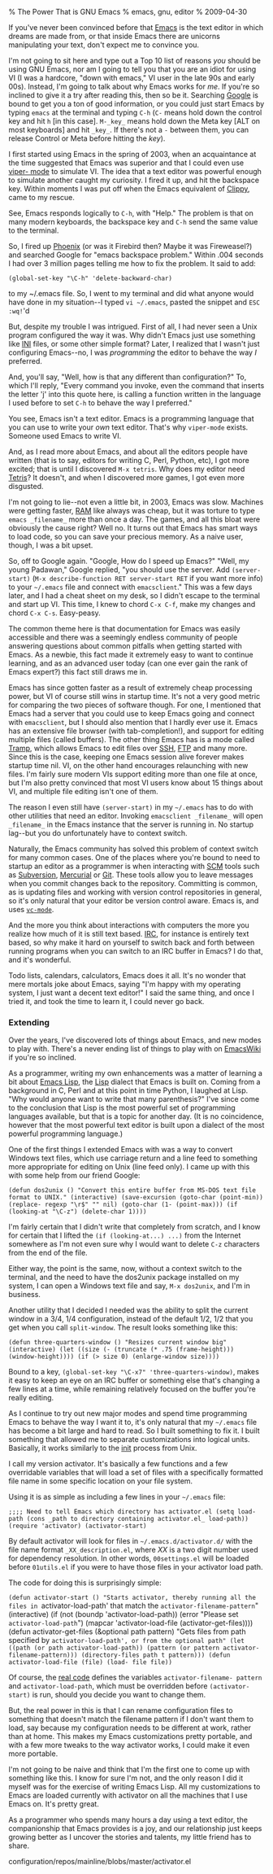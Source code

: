 % The Power That is GNU Emacs
% emacs, gnu, editor
% 2009-04-30


If you've never been convinced before that [Emacs][1] is the text editor in
which dreams are made from, or that inside Emacs there are unicorns
manipulating your text, don't expect me to convince you.

I'm not going to sit here and type out a Top 10 list of reasons _you_ should
be using GNU Emacs, nor am I going to tell you that you are an idiot for using
VI (I was a hardcore, "down with emacs," VI user in the late 90s and early
00s). Instead, I'm going to talk about why Emacs works for _me_. If you're so
inclined to give it a try after reading this, then so be it. Searching
[Google][2] is bound to get you a ton of good information, or you could just
start Emacs by typing `emacs` at the terminal and typing `C-h` (`C-` means
hold down the control key and hit `h` [in this case]. `M-_key_` means hold
down the Meta key [ALT on most keyboards] and hit `_key_`. If there's not a
`-` between them, you can release Control or Meta before hitting the _key_).

I first started using Emacs in the spring of 2003, when an acquaintance at the
time suggested that Emacs was superior and that I could even use [viper-
mode][3] to simulate VI. The idea that a text editor was powerful enough to
simulate another caught my curiosity. I fired it up, and hit the backspace
key. Within moments I was put off when the Emacs equivalent of [Clippy][4],
came to my rescue.

See, Emacs responds logically to `C-h`, with "Help." The problem is that on
many modern keyboards, the backspace key and `C-h` send the same value to the
terminal.

So, I fired up [Phoenix][5] (or was it Firebird then? Maybe it was
Fireweasel?) and searched Google for "emacs backspace problem." Within .004
seconds I had over 3 million pages telling me how to fix the problem. It said
to add:

`(global-set-key "\C-h" 'delete-backward-char)`

to my ~/.emacs file. So, I went to my terminal and did what anyone would have
done in my situation--I typed `vi ~/.emacs`, pasted the snippet and `ESC
:wq!`'d

But, despite my trouble I was intrigued. First of all, I had never seen a Unix
program configured the way it was. Why didn't Emacs just use something like
[INI][6] files, or some other simple format? Later, I realized that I wasn't
just configuring Emacs--no, I was _programming_ the editor to behave the way
_I_ preferred.

And, you'll say, "Well, how is that any different than configuration?" To,
which I'll reply, "Every command you invoke, even the command that inserts the
letter 'j' into this quote here, is calling a function written in the language
I used before to set `C-h` to behave the way I preferred."

You see, Emacs isn't a text editor. Emacs is a programming language that you
can use to write your _own_ text editor. That's why `viper-mode` exists.
Someone used Emacs to write VI.

And, as I read more about Emacs, and about all the editors people have written
(that is to say, editors for writing C, Perl, Python, etc), I got more
excited; that is until I discovered `M-x tetris`. Why does my editor need
[Tetris][7]? It doesn't, and when I discovered more games, I got even more
disgusted.

I'm not going to lie--not even a little bit, in 2003, Emacs was slow. Machines
were getting faster, [RAM][8] like always was cheap, but it was torture to
type `emacs _filename_` more than once a day. The games, and all this bloat
were obviously the cause right? Well no. It turns out that Emacs has smart
ways to load code, so you can save your precious memory. As a naive user,
though, I was a bit upset.

So, off to Google again. "Google, How do I speed up Emacs?" "Well, my young
Padawan," Google replied, "you should use the server. Add `(server-start)`
(`M-x describe-function RET server-start RET` if you want more info) to your
`~/.emacs` file and connect with `emacsclient`." This was a few days later,
and I had a cheat sheet on my desk, so I didn't escape to the terminal and
start up VI. This time, I knew to chord `C-x C-f`, make my changes and chord
`C-x C-s`. Easy-peasy.

The common theme here is that documentation for Emacs was easily accessible
and there was a seemingly endless community of people answering questions
about common pitfalls when getting started with Emacs. As a newbie, this fact
made it extremely easy to want to continue learning, and as an advanced user
today (can one ever gain the rank of Emacs expert?) this fact still draws me
in.

Emacs has since gotten faster as a result of extremely cheap processing power,
but VI of course still wins in startup time. It's not a very good metric for
comparing the two pieces of software though. For one, I mentioned that Emacs
had a server that you could use to keep Emacs going and connect with
`emacsclient`, but I should also mention that I hardly ever use it. Emacs has
an extensive file browser (with tab-completion!), and support for editing
multiple files (called buffers). The other thing Emacs has is a mode called
[Tramp][9], which allows Emacs to edit files over [SSH][10], [FTP][11] and
many more. Since this is the case, keeping one Emacs session alive forever
makes startup time nil. VI, on the other hand encourages relaunching with new
files. I'm fairly sure modern VIs support editing more than one file at once,
but I'm also pretty convinced that most VI users know about 15 things about
VI, and multiple file editing isn't one of them.

The reason I even still have `(server-start)` in my `~/.emacs` has to do with
other utilities that need an editor. Invoking `emacsclient _filename_` will
open `_filename_` in the Emacs instance that the server is running in. No
startup lag--but you do unfortunately have to context switch.

Naturally, the Emacs community has solved this problem of context switch for
many common cases. One of the places where you're bound to need to startup an
editor as a programmer is when interacting with [SCM][12] tools such as
[Subversion][13], [Mercurial][14] or [Git][15]. These tools allow you to leave
messages when you commit changes back to the repository. Committing is common,
as is updating files and working with version control repositories in general,
so it's only natural that your editor be version control aware. Emacs is, and
uses [`vc-mode`][16].

And the more you think about interactions with computers the more you realize
how much of it is still text based. [IRC][17], for instance is entirely text
based, so why make it hard on yourself to switch back and forth between
running programs when you can switch to an IRC buffer in Emacs? I do that, and
it's wonderful.

Todo lists, calendars, calculators, Emacs does it all. It's no wonder that
mere mortals joke about Emacs, saying "I'm happy with my operating system, I
just want a decent text editor!" I said the same thing, and once I tried it,
and took the time to learn it, I could never go back.

### Extending

Over the years, I've discovered lots of things about Emacs, and new modes to
play with. There's a never ending list of things to play with on
[EmacsWiki][18] if you're so inclined.

As a programmer, writing my own enhancements was a matter of learning a bit
about [Emacs Lisp][19], the [Lisp][20] dialect that Emacs is built on. Coming
from a background in C, Perl and at this point in time Python, I laughed at
Lisp. "Why would anyone want to write that many parenthesis?" I've since come
to the conclusion that Lisp is the most powerful set of programming languages
available, but that is a topic for another day. (It is no coincidence, however
that the most powerful text editor is built upon a dialect of the most
powerful programming language.)

One of the first things I extended Emacs with was a way to convert Windows
text files, which use carriage return and a line feed to something more
appropriate for editing on Unix (line feed only). I came up with this with
some help from our friend Google:

`(defun dos2unix () "Convert this entire buffer from MS-DOS text file format
to UNIX." (interactive) (save-excursion (goto-char (point-min)) (replace-
regexp "\r$" "" nil) (goto-char (1- (point-max))) (if (looking-at "\C-z")
(delete-char 1)))) `

I'm fairly certain that I didn't write that completely from scratch, and I
know for certain that I lifted the `(if (looking-at...) ...)` from the
Internet somewhere as I'm not even sure why I would want to delete `C-z`
characters from the end of the file.

Either way, the point is the same, now, without a context switch to the
terminal, and the need to have the dos2unix package installed on my system, I
can open a Windows text file and say, `M-x dos2unix`, and I'm in business.

Another utility that I decided I needed was the ability to split the current
window in a 3/4, 1/4 configuration, instead of the default 1/2, 1/2 that you
get when you call `split-window`. The result looks something like this:

`(defun three-quarters-window () "Resizes current window big" (interactive)
(let ((size (- (truncate (* .75 (frame-height))) (window-height)))) (if (>
size 0) (enlarge-window size)))) `

Bound to a key, `(global-set-key "\C-x7" 'three-quarters-window)`, makes it
easy to keep an eye on an IRC buffer or something else that's changing a few
lines at a time, while remaining relatively focused on the buffer you're
really editing.

As I continue to try out new major modes and spend time programming Emacs to
behave the way I want it to, it's only natural that my `~/.emacs` file has
become a bit large and hard to read. So I built something to fix it. I built
something that allowed me to separate customizations into logical units.
Basically, it works similarly to the [init][21] process from Unix.

I call my version activator. It's basically a few functions and a few
overridable variables that will load a set of files with a specifically
formatted file name in some specific location on your file system.

Using it is as simple as including a few lines in your `~/.emacs` file:

`;;;; Need to tell Emacs which directory has activator.el (setq load-path
(cons _path to directory containing activator.el_ load-path)) (require
'activator) (activator-start) `

By default activator will look for files in `~/.emacs.d/activator.d/` with the
file name format `_XX_description.el`, where _XX_ is a two digit number used
for dependency resolution. In other words, `00settings.el` will be loaded
before `01utils.el` if you were to have those files in your activator load
path.

The code for doing this is surprisingly simple:

`(defun activator-start () "Starts activator, thereby running all the files in
`activator-load-path' that match the `activator-filename-pattern`"
(interactive) (if (not (boundp 'activator-load-path)) (error "Please set
`activator-load-path`") (mapcar 'activator-load-file (activator-get-files))))
(defun activator-get-files (&optional path pattern) "Gets files from path
specified by `activator-load-path', or from the optional path" (let ((path (or
path activator-load-path)) (pattern (or pattern activator-filename-pattern)))
(directory-files path t pattern))) (defun activator-load-file (file) (load-
file file)) `

Of course, the [real code][22] defines the variables `activator-filename-
pattern` and `activator-load-path`, which must be overridden before
`(activator-start)` is run, should you decide you want to change them.

But, the real power in this is that I can rename configuration files to
something that doesn't match the filename pattern if I don't want them to
load, say because my configuration needs to be different at work, rather than
at home. This makes my Emacs customizations pretty portable, and with a few
more tweaks to the way activator works, I could make it even more portable.

I'm not going to be naive and think that I'm the first one to come up with
something like this. I know for sure I'm not, and the only reason I did it
myself was for the exercise of writing Emacs Lisp. All my customizations to
Emacs are loaded currently with activator on all the machines that I use Emacs
on. It's pretty great.

As a programmer who spends many hours a day using a text editor, the
companionship that Emacs provides is a joy, and our relationship just keeps
growing better as I uncover the stories and talents, my little friend has to
share.

   [1]: http://www.gnu.org/software/emacs

   [2]: http://www.google.com/search?q=emacs+tutorial (Google Search Query for
'emacs tutorial')

   [3]: http://www.emacswiki.org/emacs/ViperMode (Viper Mode - VI keybindings
for Emacs)

   [4]: http://en.wikipedia.org/wiki/Clippy

   [5]: http://www.getfirefox.com

   [6]: http://en.wikipedia.org/wiki/INI_file

   [7]: http://en.wikipedia.org/wiki/Tetris

   [8]: http://en.wikipedia.org/wiki/RAM

   [9]: http://www.gnu.org/software/tramp/

   [10]: http://www.openssh.com/ (Secure SHell)

   [11]: http://en.wikipedia.org/wiki/FTP (File Transfer Protocol)

   [12]: http://en.wikipedia.org/wiki/Software_configuration_management
(Source Control Management)

   [13]: http://subversion.tigris.org/

   [14]: http://www.selenic.com/mercurial/wiki/

   [15]: http://git-scm.com/

   [16]: http://www.emacswiki.org/emacs/VersionControl

   [17]: http://en.wikipedia.org/wiki/IRC

   [18]: http://www.emacswiki.org

   [19]: http://en.wikipedia.org/wiki/Emacs_lisp

   [20]: http://en.wikipedia.org/wiki/Lisp_(programming_language)

   [21]: http://en.wikipedia.org/wiki/Init

   [22]: http://gitorious.com/projects/emacs-
configuration/repos/mainline/blobs/master/activator.el


